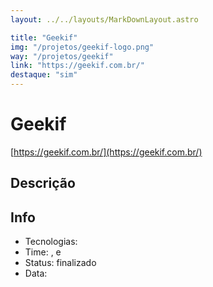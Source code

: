 ```yaml
---
layout: ../../layouts/MarkDownLayout.astro

title: "Geekif"
img: "/projetos/geekif-logo.png"
way: "/projetos/geekif"
link: "https://geekif.com.br/"
destaque: "sim"
---
```


# Geekif
[https://geekif.com.br/](https://geekif.com.br/)

## Descrição

## Info

- Tecnologias: 
- Time: [](/membros/#), [](/membros/#) e [](/membros/#)
- Status: finalizado
- Data: 